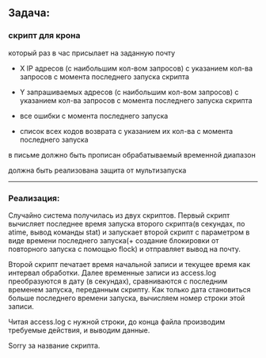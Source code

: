 ## Задача:

### скрипт для крона

который раз в час присылает на заданную почту

- X IP адресов (с наибольшим кол-вом запросов) с указанием кол-ва запросов c момента последнего запуска скрипта

- Y запрашиваемых адресов (с наибольшим кол-вом запросов) с указанием кол-ва запросов c момента последнего запуска скрипта

- все ошибки c момента последнего запуска

- список всех кодов возврата с указанием их кол-ва с момента последнего запуска

в письме должно быть прописан обрабатываемый временной диапазон

должна быть реализована защита от мультизапуска 

-----------------------------------------------------

### Реализация:

Случайно система получилась из двух скриптов.
Первый скрипт вычисляет последнее время запуска второго скрипта(в секундах, по atime, вывод команды stat) и запускает второй скрипт с параметром в виде времени последнего запуска(+ создание блокировки от повторного запуска с помощью flock) и отправляет вывод на почту.

Второй скрипт печатает время начальной записи и текущее время как интервал обработки. Далее временные записи из access.log преобразуются в дату (в секундах), сравниваются с последним временем запуска, переданным скрипту. Как только дата становиться больше последнего времени запуска, вычисляем номер строки этой записи.

Читая access.log с нужной строки, до конца файла производим требуемые действия, и выводим данные.

Sorry за название скрипта.
